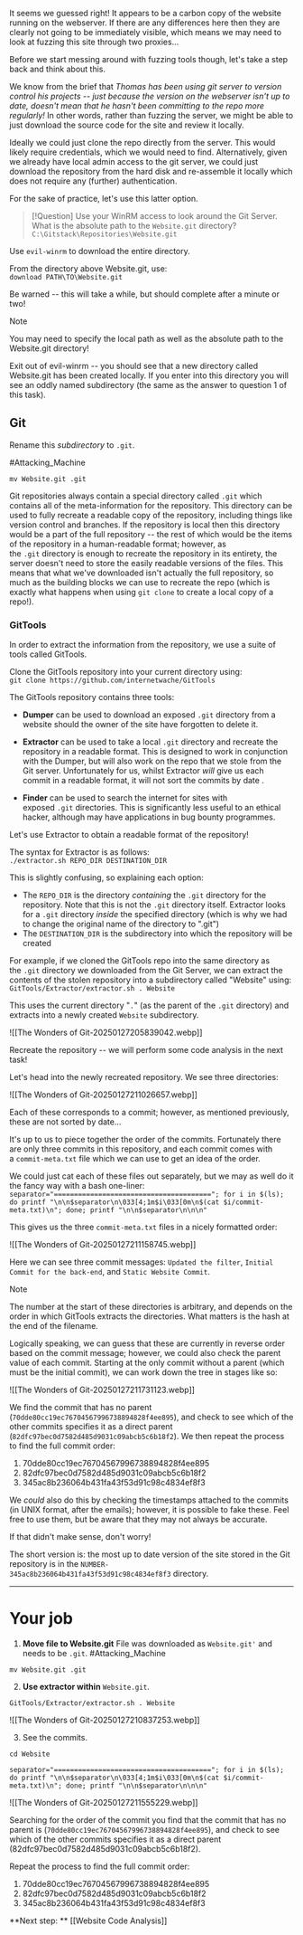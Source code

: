 It seems we guessed right! It appears to be a carbon copy of the website running on the webserver. If there are any differences here then they are clearly not going to be immediately visible, which means we may need to look at fuzzing this site through two proxies...

Before we start messing around with fuzzing tools though, let's take a step back and think about this.

We know from the brief that *Thomas has been using git server to version control his projects -- just because the version on the webserver isn't up to date, doesn't mean that he hasn't been committing to the repo more regularly!* In other words, rather than fuzzing the server, we might be able to just download the source code for the site and review it locally.

Ideally we could just clone the repo directly from the server. This would likely require credentials, which we would need to find. Alternatively, given we already have local admin access to the git server, we could just download the repository from the hard disk and re-assemble it locally which does not require any (further) authentication.

For the sake of practice, let's use this latter option.

> [!Question]
>Use your WinRM access to look around the Git Server. What is the absolute path to the `Website.git` directory?
>`C:\Gitstack\Repositories\Website.git`

Use `evil-winrm` to download the entire directory.

From the directory above Website.git, use:  
`download PATH\TO\Website.git`

Be warned -- this will take a while, but should complete after a minute or two!

> [!Note]
>You may need to specify the local path as well as the absolute path to the Website.git directory!

Exit out of evil-winrm -- you should see that a new directory called Website.git has been created locally. If you enter into this directory you will see an oddly named subdirectory (the same as the answer to question 1 of this task).

## Git

Rename this _subdirectory_ to `.git`. 

#Attacking_Machine 
```
mv Website.git .git
```

Git repositories always contain a special directory called `.git` which contains all of the meta-information for the repository. This directory can be used to fully recreate a readable copy of the repository, including things like version control and branches. If the repository is local then this directory would be a part of the full repository -- the rest of which would be the items of the repository in a human-readable format; however, as the `.git` directory is enough to recreate the repository in its entirety, the server doesn't need to store the easily readable versions of the files. This means that what we've downloaded isn't actually the full repository, so much as the building blocks we can use to recreate the repo (which is exactly what happens when using `git clone` to create a local copy of a repo!).  

### GitTools

In order to extract the information from the repository, we use a suite of tools called GitTools.

Clone the GitTools repository into your current directory using:  
`git clone https://github.com/internetwache/GitTools`  

The GitTools repository contains three tools:

- **Dumper** can be used to download an exposed `.git` directory from a website should the owner of the site have forgotten to delete it.

- **Extractor** can be used to take a local `.git` directory and recreate the repository in a readable format. This is designed to work in conjunction with the Dumper, but will also work on the repo that we stole from the Git server. Unfortunately for us, whilst Extractor _will_ give us each commit in a readable format, it will not sort the commits by date  .

- **Finder** can be used to search the internet for sites with exposed `.git` directories. This is significantly less useful to an ethical hacker, although may have applications in bug bounty programmes.

Let's use Extractor to obtain a readable format of the repository!

The syntax for Extractor is as follows:  
`./extractor.sh REPO_DIR DESTINATION_DIR`

This is slightly confusing, so explaining each option:

- The `REPO_DIR` is the directory _containing_ the `.git` directory for the repository. Note that this is not the `.git` directory itself. Extractor looks for a `.git` directory _inside_ the specified directory (which is why we had to change the original name of the directory to ".git")
- The `DESTINATION_DIR` is the subdirectory into which the repository will be created  
    

For example, if we cloned the GitTools repo into the same directory as the `.git` directory we downloaded from the Git Server, we can extract the contents of the stolen repository into a subdirectory called "Website" using:  
`GitTools/Extractor/extractor.sh . Website`

This uses the current directory "`.`" (as the parent of the `.git` directory) and extracts into a newly created `Website` subdirectory.

![[The Wonders of Git-20250127205839042.webp]]

Recreate the repository -- we will perform some code analysis in the next task!

Let's head into the newly recreated repository. We see three directories:

![[The Wonders of Git-20250127211026657.webp]]

Each of these corresponds to a commit; however, as mentioned previously, these are not sorted by date...

It's up to us to piece together the order of the commits. Fortunately there are only three commits in this repository, and each commit comes with a `commit-meta.txt` file which we can use to get an idea of the order.

We could just cat each of these files out separately, but we may as well do it the fancy way with a bash one-liner:  
`separator="======================================="; for i in $(ls); do printf "\n\n$separator\n\033[4;1m$i\033[0m\n$(cat $i/commit-meta.txt)\n"; done; printf "\n\n$separator\n\n\n"`  

This gives us the three `commit-meta.txt` files in a nicely formatted order:

![[The Wonders of Git-20250127211158745.webp]]


Here we can see three commit messages: `Updated the filter`, `Initial Commit for the back-end`, and `Static Website Commit`.

> [!Note]
>The number at the start of these directories is arbitrary, and depends on the order in which GitTools extracts the directories. What matters is the hash at the end of the filename.

Logically speaking, we can guess that these are currently in reverse order based on the commit message; however, we could also check the parent value of each commit. Starting at the only commit without a parent (which must be the initial commit), we can work down the tree in stages like so:

![[The Wonders of Git-20250127211731123.webp]]

We find the commit that has no parent (`70dde80cc19ec76704567996738894828f4ee895`), and check to see which of the other commits specifies it as a direct parent (`82dfc97bec0d7582d485d9031c09abcb5c6b18f2`). We then repeat the process to find the full commit order:

1. 70dde80cc19ec76704567996738894828f4ee895
2. 82dfc97bec0d7582d485d9031c09abcb5c6b18f2
3. 345ac8b236064b431fa43f53d91c98c4834ef8f3

We _could_ also do this by checking the timestamps attached to the commits (in UNIX format, after the emails); however, it is possible to fake these. Feel free to use them, but be aware that they may not always be accurate.

If that didn't make sense, don't worry!

The short version is: the most up to date version of the site stored in the Git repository is in the `NUMBER-345ac8b236064b431fa43f53d91c98c4834ef8f3` directory.

---

# Your job

1. **Move file to Website.git** File was downloaded as `Website.git'` and needs to be `.git`. 
#Attacking_Machine 
```
mv Website.git .git  
```

2. **Use extractor within** `Website.git`.
```
GitTools/Extractor/extractor.sh . Website
```

 ![[The Wonders of Git-20250127210837253.webp]]
 
3. See the commits.
```
cd Website

separator="======================================="; for i in $(ls); do printf "\n\n$separator\n\033[4;1m$i\033[0m\n$(cat $i/commit-meta.txt)\n"; done; printf "\n\n$separator\n\n\n"
```

![[The Wonders of Git-20250127211555229.webp]]

Searching for the order of the commit you find that the commit that has no parent is (`70dde80cc19ec76704567996738894828f4ee895`), and check to see which of the other commits specifies it as a direct parent (82dfc97bec0d7582d485d9031c09abcb5c6b18f2). 

Repeat the process to find the full commit order: 
1. 70dde80cc19ec76704567996738894828f4ee895 
2. 82dfc97bec0d7582d485d9031c09abcb5c6b18f2 
3. 345ac8b236064b431fa43f53d91c98c4834ef8f3


**Next step: ** [[Website Code Analysis]]

